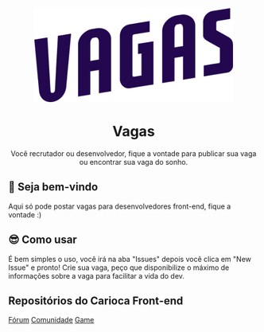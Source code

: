 

<p  align="center">
<img  src="./assets/vagas.png"  width="400"  alt="Carioca Front-end">
</p>

<h1  align="center">Vagas</h1>

<p  align="center">Você recrutador ou desenvolvedor, fique a vontade para publicar sua vaga ou encontrar sua vaga do sonho.</p>

  

## :new_moon_with_face: Seja bem-vindo

Aqui só pode postar vagas para desenvolvedores front-end, fique a vontade :)

## :sunglasses: Como usar

É bem simples o uso, você irá na aba "Issues" depois você clica em "New Issue"
e pronto! Crie sua vaga, peço que disponibilize o máximo de informações sobre a vaga para facilitar a vida do dev.



  

## Repositórios do Carioca Front-end

  

[Fórum](https://github.com/cariocafrontend/forum)
[Comunidade](https://github.com/cariocafrontend/comunidade)
[Game](https://github.com/cariocafrontend/game)
